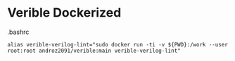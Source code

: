 # Verible Dockerized

.bashrc
```
alias verible-verilog-lint="sudo docker run -ti -v ${PWD}:/work --user root:root androz2091/verible:main verible-verilog-lint"
```
